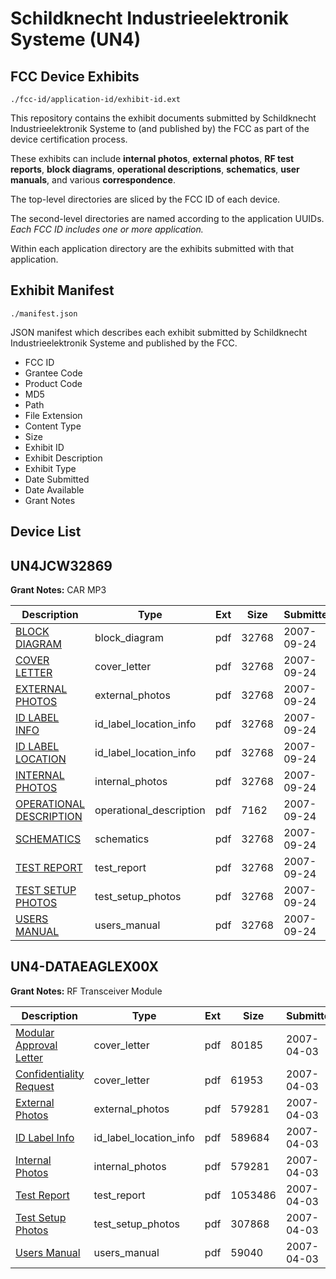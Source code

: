 # Schildknecht Industrieelektronik Systeme (UN4)
## FCC Device Exhibits

```
./fcc-id/application-id/exhibit-id.ext
```

This repository contains the exhibit documents submitted by Schildknecht Industrieelektronik Systeme to (and published by) the FCC as part of the device certification process.

These exhibits can include **internal photos**, **external photos**, **RF test reports**, **block diagrams**, **operational descriptions**, **schematics**, **user manuals**, and various **correspondence**.

The top-level directories are sliced by the FCC ID of each device.

The second-level directories are named according to the application UUIDs. *Each FCC ID includes one or more application.*

Within each application directory are the exhibits submitted with that application. 

## Exhibit Manifest

```
./manifest.json
```

JSON manifest which describes each exhibit submitted by Schildknecht Industrieelektronik Systeme and published by the FCC.

- FCC ID
- Grantee Code
- Product Code
- MD5
- Path
- File Extension
- Content Type
- Size
- Exhibit ID
- Exhibit Description
- Exhibit Type
- Date Submitted
- Date Available
- Grant Notes

## Device List
## UN4JCW32869
**Grant Notes:** CAR MP3

| Description | Type | Ext | Size | Submitted | Available |
| ----------- | ---- | --- | ---- | --------- | --------- |
| [BLOCK DIAGRAM](UN4JCW32869/7e873c132fa4a8cfadd525329dae8200/846656.pdf) | block_diagram | pdf | 32768 | 2007-09-24 | 2007-09-24 |
| [COVER LETTER](UN4JCW32869/7e873c132fa4a8cfadd525329dae8200/846657.pdf) | cover_letter | pdf | 32768 | 2007-09-24 | 2007-09-24 |
| [EXTERNAL PHOTOS](UN4JCW32869/7e873c132fa4a8cfadd525329dae8200/846653.pdf) | external_photos | pdf | 32768 | 2007-09-24 | 2007-09-24 |
| [ID LABEL INFO](UN4JCW32869/7e873c132fa4a8cfadd525329dae8200/846658.pdf) | id_label_location_info | pdf | 32768 | 2007-09-24 | 2007-09-24 |
| [ID LABEL LOCATION](UN4JCW32869/7e873c132fa4a8cfadd525329dae8200/846658.pdf) | id_label_location_info | pdf | 32768 | 2007-09-24 | 2007-09-24 |
| [INTERNAL PHOTOS](UN4JCW32869/7e873c132fa4a8cfadd525329dae8200/846660.pdf) | internal_photos | pdf | 32768 | 2007-09-24 | 2007-09-24 |
| [OPERATIONAL DESCRIPTION](UN4JCW32869/7e873c132fa4a8cfadd525329dae8200/846661.pdf) | operational_description | pdf | 7162 | 2007-09-24 | 2007-09-24 |
| [SCHEMATICS](UN4JCW32869/7e873c132fa4a8cfadd525329dae8200/846662.pdf) | schematics | pdf | 32768 | 2007-09-24 | 2007-09-24 |
| [TEST REPORT](UN4JCW32869/7e873c132fa4a8cfadd525329dae8200/846663.pdf) | test_report | pdf | 32768 | 2007-09-24 | 2007-09-24 |
| [TEST SETUP PHOTOS](UN4JCW32869/7e873c132fa4a8cfadd525329dae8200/846654.pdf) | test_setup_photos | pdf | 32768 | 2007-09-24 | 2007-09-24 |
| [USERS MANUAL](UN4JCW32869/7e873c132fa4a8cfadd525329dae8200/846655.pdf) | users_manual | pdf | 32768 | 2007-09-24 | 2007-09-24 |
## UN4-DATAEAGLEX00X
**Grant Notes:** RF Transceiver Module

| Description | Type | Ext | Size | Submitted | Available |
| ----------- | ---- | --- | ---- | --------- | --------- |
| [Modular Approval Letter](UN4-DATAEAGLEX00X/4000e1a461273a57331dea7b20df30ea/775783.pdf) | cover_letter | pdf | 80185 | 2007-04-03 | 2007-04-03 |
| [Confidentiality Request](UN4-DATAEAGLEX00X/4000e1a461273a57331dea7b20df30ea/775787.pdf) | cover_letter | pdf | 61953 | 2007-04-03 | 2007-04-03 |
| [External Photos](UN4-DATAEAGLEX00X/4000e1a461273a57331dea7b20df30ea/775780.pdf) | external_photos | pdf | 579281 | 2007-04-03 | 2007-04-03 |
| [ID Label Info](UN4-DATAEAGLEX00X/4000e1a461273a57331dea7b20df30ea/775782.pdf) | id_label_location_info | pdf | 589684 | 2007-04-03 | 2007-04-03 |
| [Internal Photos](UN4-DATAEAGLEX00X/4000e1a461273a57331dea7b20df30ea/775780.pdf) | internal_photos | pdf | 579281 | 2007-04-03 | 2007-04-03 |
| [Test Report](UN4-DATAEAGLEX00X/4000e1a461273a57331dea7b20df30ea/775789.pdf) | test_report | pdf | 1053486 | 2007-04-03 | 2007-04-03 |
| [Test Setup Photos](UN4-DATAEAGLEX00X/4000e1a461273a57331dea7b20df30ea/775786.pdf) | test_setup_photos | pdf | 307868 | 2007-04-03 | 2007-04-03 |
| [Users Manual](UN4-DATAEAGLEX00X/4000e1a461273a57331dea7b20df30ea/775784.pdf) | users_manual | pdf | 59040 | 2007-04-03 | 2007-04-03 |
